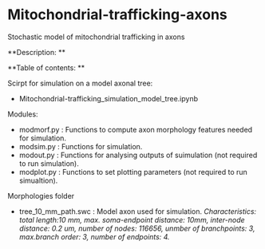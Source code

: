 # Mitochondrial-trafficking-axons
Stochastic model of mitochondrial trafficking in axons

**Description:
**


**Table of contents: 
**

Scirpt for simulation on a model axonal tree:
- Mitochondrial-trafficking_simulation_model_tree.ipynb

Modules: 
- modmorf.py : Functions to compute axon morphology features needed for simulation.
- modsim.py : Functions for simulation.
- modout.py : Functions for analysing outputs of suimulation (not required to run simulation).
- modplot.py : Functions to set plotting parameters (not required to run simualtion).

Morphologies folder 
- tree_10_mm_path.swc : Model axon used for simulation. _Characteristics:
    total length:10 mm, max. soma-endpoint distance: 10mm, inter-node distance: 0.2 um, number of nodes: 116656, unmber of branchpoints: 3, max.branch order: 3, number of endpoints: 4._
